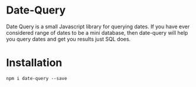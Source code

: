 # Date-Query
Date Query is a small Javascript library for querying dates. If you have ever considered range of dates to be a mini database, then date-query will help you query dates and get you results just SQL does.

# Installation
`npm i date-query --save`

